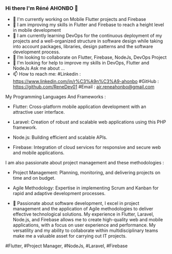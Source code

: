 ### Hi there I'm Réné AHONBO 👋

- 🔭 I'm currently working on Mobile Flutter projects and Firebase
- 🌱 I am improving my skills in Flutter and Firebase to reach a height level in mobile development
- 🌱 I am currently learning DevOps for the continuous deployment of my projects and a well-organized structure in software design while taking into account 
     packages, libraries, design patterns and the software development process.
- 👯 I’m looking to collaborate on Flutter, Firebase, NodeJs, DevOps Project
- 🤔 I'm looking for help to improve my skills in DevOps, Flutter and NodeJs
 Ask me about ...
- 📫 How to reach me: 
 #Linkedin : https://www.linkedin.com/in/r%C3%A9n%C3%A9-ahonbo
 #GitHub : https://github.com/ReneDev01
 #Email : air.reneahonbo@gmail.com

My Programming Languages And Frameworks :

- Flutter: Cross-platform mobile application development with an attractive user interface.

- Laravel: Creation of robust and scalable web applications using this PHP framework.

- Node.js: Building efficient and scalable APIs.

- Firebase: Integration of cloud services for responsive and secure web and mobile applications.

I am also passionate about project management and these methodologies : 

- Project Management: Planning, monitoring, and delivering projects on time and on budget.

- Agile Methodology: Expertise in implementing Scrum and Kanban for rapid and adaptive development processes.

- 💬 Passionate about software development, I excel in project management and the application of Agile methodologies to deliver effective technological solutions. My experience in Flutter, Laravel, Node.js, and Firebase allows me to create high-quality web and mobile applications, with a focus on user experience and performance. My versatility and my ability to collaborate within multidisciplinary teams make me a valuable asset for carrying out IT projects.

#Flutter, #Project Manager, #NodeJs, #Laravel, #Firebase
